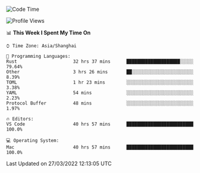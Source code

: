 <!--START_SECTION:waka-->
![Code Time](http://img.shields.io/badge/Code%20Time-1%2C148%20hrs%2027%20mins-blue)

![Profile Views](http://img.shields.io/badge/Profile%20Views-7-blue)

📊 **This Week I Spent My Time On** 

```text
⌚︎ Time Zone: Asia/Shanghai

💬 Programming Languages: 
Rust                     32 hrs 37 mins      ████████████████████░░░░░   79.64% 
Other                    3 hrs 26 mins       ██░░░░░░░░░░░░░░░░░░░░░░░   8.39% 
TOML                     1 hr 23 mins        ░░░░░░░░░░░░░░░░░░░░░░░░░   3.38% 
YAML                     54 mins             ░░░░░░░░░░░░░░░░░░░░░░░░░   2.23% 
Protocol Buffer          48 mins             ░░░░░░░░░░░░░░░░░░░░░░░░░   1.97%

🔥 Editors: 
VS Code                  40 hrs 57 mins      █████████████████████████   100.0%

💻 Operating System: 
Mac                      40 hrs 57 mins      █████████████████████████   100.0%

```


 Last Updated on 27/03/2022 12:13:05 UTC
<!--END_SECTION:waka-->
